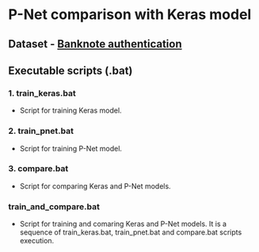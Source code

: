 # P-Net comparison with Keras model

## Dataset - [Banknote authentication](https://archive.ics.uci.edu/ml/datasets/banknote+authentication)

## Executable scripts (.bat)

### 1. train_keras.bat

- Script for training Keras model.

### 2. train_pnet.bat

- Script for training P-Net model.

### 3. compare.bat

- Script for comparing Keras and P-Net models.

### train_and_compare.bat

- Script for training and comaring Keras and P-Net models. It is a sequence of train_keras.bat, train_pnet.bat and compare.bat scripts execution.







